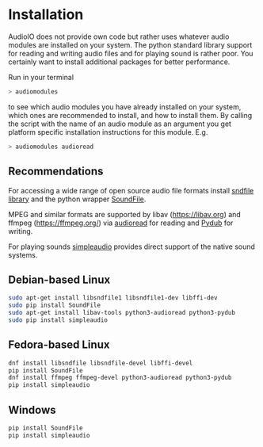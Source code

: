 # Installation

AudioIO does not provide own code but rather uses whatever audio
modules are installed on your system. The python standard library
support for reading and writing audio files and for playing sound is
rather poor. You certainly want to install additional packages for
better performance.

Run in your terminal
```sh
> audiomodules
```
to see which audio modules you have already installed on your system,
which ones are recommended to install, and how to install them. By
calling the script with the name of an audio module as an argument you
get platform specific installation instructions for this module. E.g.
```sh
> audiomodules audioread
```

## Recommendations

For accessing a wide range of open source audio file formats install
[sndfile library](http://www.mega-nerd.com/libsndfile/) and the python
wrapper [SoundFile](http://pysoundfile.readthedocs.org).

MPEG and similar formats are supported by libav (https://libav.org)
and ffmpeg (https://ffmpeg.org/) via
[audioread](https://github.com/beetbox/audioread) for reading
and [Pydub](https://github.com/jiaaro/pydub) for writing.

For playing sounds [simpleaudio](https://simpleaudio.readthedocs.io)
provides direct support of the native sound systems.


## Debian-based Linux

```sh
sudo apt-get install libsndfile1 libsndfile1-dev libffi-dev
sudo pip install SoundFile
sudo apt-get install libav-tools python3-audioread python3-pydub
sudo pip install simpleaudio
```

## Fedora-based Linux

```sh
dnf install libsndfile libsndfile-devel libffi-devel
pip install SoundFile
dnf install ffmpeg ffmpeg-devel python3-audioread python3-pydub
pip install simpleaudio
```

## Windows

```sh
pip install SoundFile
pip install simpleaudio
```
